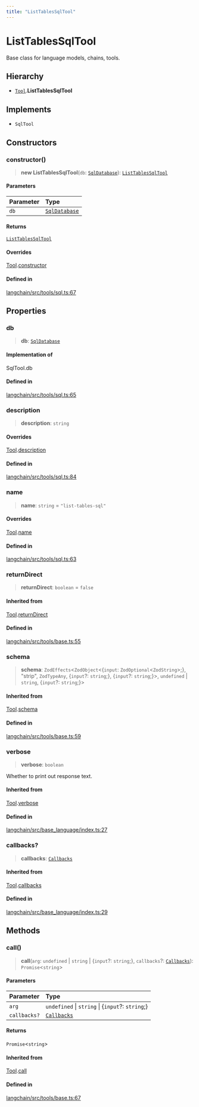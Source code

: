 ```yaml
---
title: "ListTablesSqlTool"
---
```


# ListTablesSqlTool

Base class for language models, chains, tools.

## Hierarchy

- [`Tool`](Tool.md).**ListTablesSqlTool**

## Implements

- `SqlTool`

## Constructors

### constructor()

> **new ListTablesSqlTool**(`db`: [`SqlDatabase`](../../sql_db/classes/SqlDatabase.md)): [`ListTablesSqlTool`](ListTablesSqlTool.md)

#### Parameters

| Parameter | Type                                                 |
| :-------- | :--------------------------------------------------- |
| `db`      | [`SqlDatabase`](../../sql_db/classes/SqlDatabase.md) |

#### Returns

[`ListTablesSqlTool`](ListTablesSqlTool.md)

#### Overrides

[Tool](Tool.md).[constructor](Tool.md#constructor)

#### Defined in

[langchain/src/tools/sql.ts:67](https://github.com/hwchase17/langchainjs/blob/ddf2996/langchain/src/tools/sql.ts#L67)

## Properties

### db

> **db**: [`SqlDatabase`](../../sql_db/classes/SqlDatabase.md)

#### Implementation of

SqlTool.db

#### Defined in

[langchain/src/tools/sql.ts:65](https://github.com/hwchase17/langchainjs/blob/ddf2996/langchain/src/tools/sql.ts#L65)

### description

> **description**: `string`

#### Overrides

[Tool](Tool.md).[description](Tool.md#description)

#### Defined in

[langchain/src/tools/sql.ts:84](https://github.com/hwchase17/langchainjs/blob/ddf2996/langchain/src/tools/sql.ts#L84)

### name

> **name**: `string` = `"list-tables-sql"`

#### Overrides

[Tool](Tool.md).[name](Tool.md#name)

#### Defined in

[langchain/src/tools/sql.ts:63](https://github.com/hwchase17/langchainjs/blob/ddf2996/langchain/src/tools/sql.ts#L63)

### returnDirect

> **returnDirect**: `boolean` = `false`

#### Inherited from

[Tool](Tool.md).[returnDirect](Tool.md#returndirect)

#### Defined in

[langchain/src/tools/base.ts:55](https://github.com/hwchase17/langchainjs/blob/ddf2996/langchain/src/tools/base.ts#L55)

### schema

> **schema**: `ZodEffects`<`ZodObject`<\{`input`: `ZodOptional`<`ZodString`\>;}, "strip", `ZodTypeAny`, \{`input`?: `string`;}, \{`input`?: `string`;}\>, `undefined` \| `string`, \{`input`?: `string`;}\>

#### Inherited from

[Tool](Tool.md).[schema](Tool.md#schema)

#### Defined in

[langchain/src/tools/base.ts:59](https://github.com/hwchase17/langchainjs/blob/ddf2996/langchain/src/tools/base.ts#L59)

### verbose

> **verbose**: `boolean`

Whether to print out response text.

#### Inherited from

[Tool](Tool.md).[verbose](Tool.md#verbose)

#### Defined in

[langchain/src/base_language/index.ts:27](https://github.com/hwchase17/langchainjs/blob/ddf2996/langchain/src/base_language/index.ts#L27)

### callbacks?

> **callbacks**: [`Callbacks`](../../callbacks/types/Callbacks.md)

#### Inherited from

[Tool](Tool.md).[callbacks](Tool.md#callbacks)

#### Defined in

[langchain/src/base_language/index.ts:29](https://github.com/hwchase17/langchainjs/blob/ddf2996/langchain/src/base_language/index.ts#L29)

## Methods

### call()

> **call**(`arg`: `undefined` \| `string` \| \{`input`?: `string`;}, `callbacks`?: [`Callbacks`](../../callbacks/types/Callbacks.md)): `Promise`<`string`\>

#### Parameters

| Parameter    | Type                                              |
| :----------- | :------------------------------------------------ |
| `arg`        | `undefined` \| `string` \| \{`input`?: `string`;} |
| `callbacks?` | [`Callbacks`](../../callbacks/types/Callbacks.md) |

#### Returns

`Promise`<`string`\>

#### Inherited from

[Tool](Tool.md).[call](Tool.md#call)

#### Defined in

[langchain/src/tools/base.ts:67](https://github.com/hwchase17/langchainjs/blob/ddf2996/langchain/src/tools/base.ts#L67)
